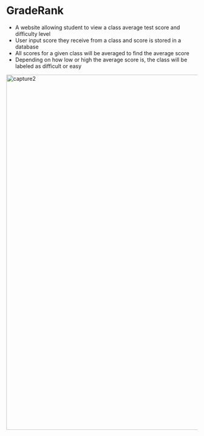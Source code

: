 # GradeRank 
- A website allowing student to view a class average test score and difficulty level
- User input score they receive from a class and score is stored in a database
- All scores for a given class will be averaged to find the average score
- Depending on how low or high the average score is, the class will be labeled as difficult or easy 
<img width="936" alt="capture2" src="https://cloud.githubusercontent.com/assets/22923895/23975883/1d500568-09ba-11e7-8938-e941b6adc96a.PNG">
